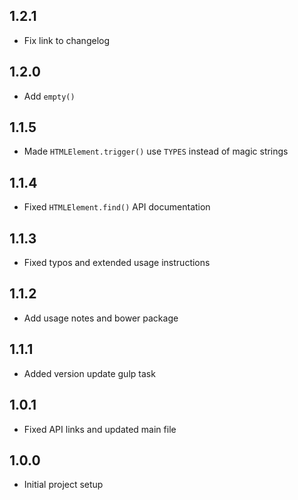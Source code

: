 1.2.1
-----

- Fix link to changelog

1.2.0
-----

- Add `empty()`

1.1.5
-----

- Made `HTMLElement.trigger()` use `TYPES` instead of magic strings

1.1.4
-----

- Fixed `HTMLElement.find()` API documentation

1.1.3
-----

- Fixed typos and extended usage instructions

1.1.2
-----

- Add usage notes and bower package

1.1.1
-----

- Added version update gulp task

1.0.1
-----

- Fixed API links and updated main file

1.0.0
-----

- Initial project setup
